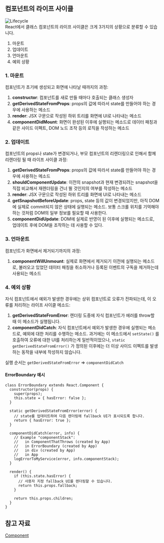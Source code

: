 ## 컴포넌트의 라이프 사이클
![Lifecycle](https://jistol.github.io/assets/img/frontend/react-lifecycle-methods/2.png)  
React에서 클래스 컴포넌트의 라이프 사이클은 크게 3가지의 상황으로 분류할 수 있습니다.  

1. 마운트  
2. 업데이트  
3. 언마운트  
4. 예외 상황  

### 1. 마운트
컴포넌트가 초기에 생성되고 화면에 나타날 때까지의 과정:

1. **constructor**: 컴포넌트를 새로 만들 때마다 호출되는 클래스 생성자  
2. **getDerivedStateFromProps**: props의 값에 따라서 state를 만들어야 하는 경우에 사용하는 메소드  
3. **render**: JSX 구문으로 작성된 하위 트리를 화면에 UI로 나타내는 메소드  
4. **componentDidMount**: 화면이 완성된 이후에 실행되는 메소드로 데이터 패칭과 같은 사이드 이펙트, DOM 노드 조작 등의 로직을 작성하는 메소드  

### 2. 업데이트
컴포넌트의 props나 state가 변경되거나, 부모 컴포넌트의 리렌더링으로 인해서 함께 리렌더링 될 때 라이프 사이클 과정:  

1. **getDerivedStateFromProps**: props의 값에 따라서 state를 만들어야 하는 경우에 사용하는 메소드  
2. **shouldComponentUpdate**: 이전의 snapshot과 현재 변경되려는 snapshot을 직접 비교해서 재렌더링을 건너 뛸 것인지의 여부를 작성하는 메소드  
3. **render**: JSX 구문으로 작성된 하위 트리를 화면에 UI로 나타내는 메소드  
4. **getSnapshotBeforeUpdate**: props, state 등의 값이 변경되었지만, 아직 DOM에 실제로 commit되지 않은 상태에 실행되는 메소드. 보통 스크롤 위치를 기억해야 하는 것처럼 DOM의 일부 정보를 필요할 때 사용한다.  
5. **componentDidUpdate**: DOM에 실제로 반영이 된 이후에 실행되는 메소드로, 업데이트 후에 DOM을 조작하는 데 사용할 수 있다.  

### 3. 언마운트
컴포넌트가 화면에서 제거되기까지의 과정:  

1. **componentWillUnmount**: 실제로 화면에서 제거되기 이전에 실행되는 메소드로, 불러오고 있었던 데이터 패칭을 취소하거나 등록된 이벤트의 구독을 제거하는데 사용되는 메소드  

### 4. 예외 상황
자식 컴포넌트에서 예외가 발생한 경우에는 상위 컴포넌트로 오류가 전파되는데, 이 오류를 처리하는 라이프 사이클 메소드: 

1. **getDerivedStateFromError**: 렌더링 도중에 자식 컴포넌트가 에러를 throw할 때 이 메소드가 실행됩니다.  
2. **componentDidCatch**: 자식 컴포넌트에서 예외가 발생한 경우에 실행되는 메소드로, 예외에 대한 처리를 수행하는 메소드. 과거에는 이 메소드에서 `setState()` 를 호출하여 오류에 대한 UI를 처리하는게 일반적이었으나, `static getDerivedStateFromError()` 가 정의된 이후에는 더 이상 사이드 이펙트를 발생하는 동작을 내부에 작성하지 않습니다.  

실행 순서는 `getDerivedStateFromError` => `componentDidCatch`

#### ErrorBoundary 예시
```tsx
class ErrorBoundary extends React.Component {
  constructor(props) {
    super(props);
    this.state = { hasError: false };
  }

  static getDerivedStateFromError(error) {
    // state를 업데이트하여 다음 렌더링에 fallback UI가 표시되도록 합니다.
    return { hasError: true };
  }

  componentDidCatch(error, info) {
    // Example "componentStack":
    //   in ComponentThatThrows (created by App)
    //   in ErrorBoundary (created by App)
    //   in div (created by App)
    //   in App
    logErrorToMyService(error, info.componentStack);
  }

  render() {
    if (this.state.hasError) {
      // 사용자 지정 fallback UI를 렌더링할 수 있습니다.
      return this.props.fallback;
    }

    return this.props.children;
  }
}
```

## 참고 자료
[Component](https://ko.react.dev/reference/react/Component)  
